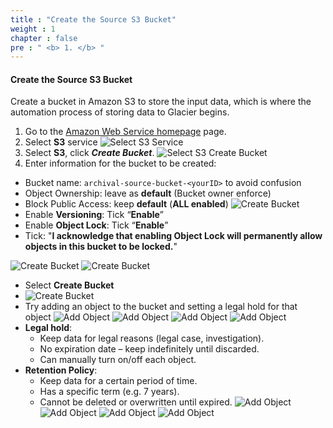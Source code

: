 ```yaml
---
title : "Create the Source S3 Bucket"
weight : 1
chapter : false
pre : " <b> 1. </b> "
---
```



#### Create the Source S3 Bucket
Create a bucket in Amazon S3 to store the input data, which is where the automation process of storing data to Glacier begins.
1. Go to the [Amazon Web Service homepage](https://aws.amazon.com/) page.
2. Select **S3** service
![Select S3 Service](S3-Select.PNG)
1. Select **S3**, click ***Create Bucket***.
![Select S3 Create Bucket](S3-Select-Create-Bucket.PNG)
1. Enter information for the bucket to be created:
- Bucket name: `archival-source-bucket-<yourID>` to avoid confusion
- Object Ownership: leave as **default** (Bucket owner enforce)
- Block Public Access: keep **default** (**ALL enabled**)
![Create Bucket](Create-Bucket-1.png)
- Enable **Versioning**: Tick “**Enable**”
- Enable **Object Lock**: Tick “**Enable**”
- Tick: "**I acknowledge that enabling Object Lock will permanently allow objects in this bucket to be locked.**"


![Create Bucket](Create-Bucket-2.png)
![Create Bucket](Create-Bucket-3.png)
- Select **Create Bucket**
- ![Create Bucket](Create-Bucket-4.png)
- Try adding an object to the bucket and setting a legal hold for that object
![Add Object](Add-Object-1.png)
![Add Object](Add-Object-2.png)
![Add Object](Add-Object-3.png)
![Add Object](Add-Object-4.png)
- **Legal hold**: 
  - Keep data for legal reasons (legal case, investigation).
  - No expiration date – keep indefinitely until discarded.
  - Can manually turn on/off each object.
- **Retention Policy**: 
  - Keep data for a certain period of time.
  - Has a specific term (e.g. 7 years).
  - Cannot be deleted or overwritten until expired.
![Add Object](Add-Object-5.png)
![Add Object](Add-Object-6.png)
![Add Object](Add-Object-7.png)
![Add Object](Add-Object-8.png)